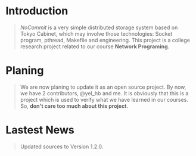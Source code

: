 # Introduction #
> _NoCommit_ is a very simple distributed storage system based on Tokyo Cabinet, which may involve those technologies: Socket program, pthread, Makefile and engineering.
> This project is a college research project related to our course **Network Programing**.
# Planing #
> We are now planing to update it as an open source project. By now, we have 2 contributors, @yel\_hb and me.
> It is obviously that this is a project which is used to verify what we have learned in our courses. So, **don't care too much about this project**.
# Lastest News #
> Updated sources to Version 1.2.0.